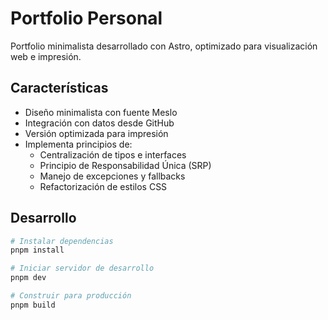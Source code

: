 # Portfolio Personal

Portfolio minimalista desarrollado con Astro, optimizado para visualización web e impresión.

## Características

- Diseño minimalista con fuente Meslo
- Integración con datos desde GitHub
- Versión optimizada para impresión
- Implementa principios de:
  - Centralización de tipos e interfaces
  - Principio de Responsabilidad Única (SRP)
  - Manejo de excepciones y fallbacks
  - Refactorización de estilos CSS


## Desarrollo

```bash
# Instalar dependencias
pnpm install

# Iniciar servidor de desarrollo
pnpm dev

# Construir para producción
pnpm build